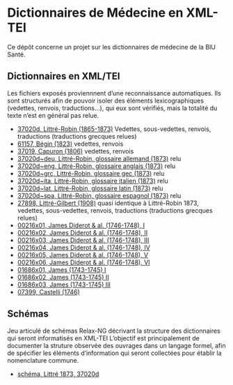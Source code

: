 # Dictionnaires de Médecine en XML-TEI

Ce dépôt concerne un projet sur les dictionnaires de médecine de la BIU Santé.

## Dictionnaires en XML/TEI

Les fichiers exposés proviennnent d’une reconnaissance automatiques. Ils sont structurés afin de pouvoir isoler des éléments lexicographiques (vedettes, renvois, traductions…), qui eux sont vérifiés, mais la totalité du texte n’est en général pas relue.

* [37020d, Littré-Robin (1865-1873)](https://biusante.github.io/medict_xml/xml/medict37020d.xml) Vedettes, sous-vedettes, renvois, traductions (traductions grecques relues)
* [61157, Bégin (1823)](https://biusante.github.io/medict_xml/xml/medict61157.xml) vedettes, renvois
* [37019, Capuron (1806)](https://biusante.github.io/medict_xml/xml/medict37019.xml) vedettes, renvois
* [37020d~deu, Littré-Robin, glossaire allemand (1873)](https://biusante.github.io/medict_xml/xml/medict37020d~deu.xml) relu
* [37020d~eng, Littré-Robin, glossaire anglais (1873)](https://biusante.github.io/medict_xml/xml/medict37020d~eng.xml) relu
* [37020d~grc, Littré-Robin, glossaire gec (1873)](https://biusante.github.io/medict_xml/xml/medict37020d~grc.xml) relu
* [37020d~ita, Littré-Robin, glossaire italien (1873)](https://biusante.github.io/medict_xml/xml/medict37020d~ita.xml) relu
* [37020d~lat, Littré-Robin, glossaire latin (1873)](https://biusante.github.io/medict_xml/xml/medict37020d~lat.xml) relu 
* [37020d~spa, Littré-Robin, glossaire espagnol (1873)](https://biusante.github.io/medict_xml/xml/medict37020d~spa.xml) relu
* [27898, Littré-Gilbert (1908)](https://biusante.github.io/medict_xml/xml/medict27898.xml) quasi identique à Littré-Robin 1873, vedettes, sous-vedettes, renvois, traductions (traductions grecques relues)
* [00216x01, James Diderot & al. (1746-1748), I](https://biusante.github.io/medict_xml/xml/medict00216x01.xml)
* [00216x02, James Diderot & al. (1746-1748), II](https://biusante.github.io/medict_xml/xml/medict00216x02.xml)
* [00216x03, James Diderot & al. (1746-1748), III](https://biusante.github.io/medict_xml/xml/medict00216x03.xml)
* [00216x04, James Diderot & al. (1746-1748), IV](https://biusante.github.io/medict_xml/xml/medict00216x04.xml)
* [00216x05, James Diderot & al. (1746-1748), V](https://biusante.github.io/medict_xml/xml/medict00216x05.xml)
* [00216x06, James Diderot & al. (1746-1748), VI](https://biusante.github.io/medict_xml/xml/medict00216x06.xml)
* [01686x01, James (1743-1745) I](https://biusante.github.io/medict_xml/xml/medict01686x01.xml)
* [01686x02, James (1743-1745) II](https://biusante.github.io/medict_xml/xml/medict01686x02.xml) 
* [01686x03, James (1743-1745) III](https://biusante.github.io/medict_xml/xml/medict01686x03.xml) 
* [07399, Castelli (1746)](https://biusante.github.io/medict_xml/xml/medict07399.xml)


## Schémas

Jeu articulé de schémas Relax-NG décrivant la structure des dictionnaires qui seront informatisés en XML-TEI L’objectif est principalement de documenter la struture observée des ouvrages dans un langage formel, afin de spécifier les éléments d’information qui seront collectées pour établir la nomenclature commune.

* [schéma, Littré 1873, 37020d](https://biusante.github.io/medict/schema/medict37020d.html)
